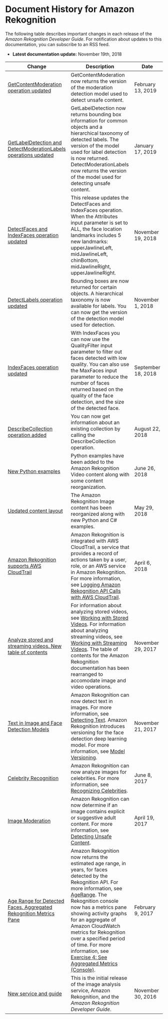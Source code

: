 # Document History for Amazon Rekognition<a name="document-history"></a>

The following table describes important changes in each release of the *Amazon Rekognition Developer Guide*\. For notification about updates to this documentation, you can subscribe to an RSS feed\. 
+ **Latest documentation update:** November 19th, 2018

| Change | Description | Date | 
| --- |--- |--- |
| [GetContentModeration operation updated](#document-history) | GetContentModeration now returns the version of the moderation detection model used to detect unsafe content\.  | February 13, 2019 | 
| [GetLabelDetection and DetectModerationLabels operations updated](#document-history) | GetLabelDetection now returns bounding box information for common objects and a hierarchical taxonomy of detected labels\. The version of the model used for label detection is now returned\. DetectModerationLabels now returns the version of the model used for detecting unsafe content\.  | January 17, 2019 | 
| [DetectFaces and IndexFaces operation updated](#document-history) | This release updates the DetectFaces and IndexFaces operation\. When the Attributes input parameter is set to ALL, the face location landmarks includes 5 new landmarks: upperJawlineLeft, midJawlineLeft, chinBottom, midJawlineRight, upperJawlineRight\.  | November 19, 2018 | 
| [DetectLabels operation updated](#document-history) | Bounding boxes are now returned for certain objects\. A hierarchical taxonomy is now available for labels\. You can now get the version of the detection model used for detection\. | November 1, 2018 | 
| [IndexFaces operation updated](#document-history) | With IndexFaces you can now use the QualityFilter input parameter to filter out faces detected with low quality\. You can also use the MaxFaces input parameter to reduce the number of faces returned based on the quality of the face detection, and the size of the detected face\.  | September 18, 2018 | 
| [DescribeCollection operation added](#document-history) | You can now get information about an existing collection by calling the DescribeCollection operation\.  | August 22, 2018 | 
| [New Python examples](#document-history) | Python examples have been added to the Amazon Rekognition Video content along with some content reorganization\.  | June 26, 2018 | 
| [Updated content layout](#document-history) | The Amazon Rekognition Image content has been reorganized along with new Python and C\# examples\.  | May 29, 2018 | 
| [Amazon Rekognition supports AWS CloudTrail](#document-history) | Amazon Rekognition is integrated with AWS CloudTrail, a service that provides a record of actions taken by a user, role, or an AWS service in Amazon Rekognition\. For more information, see [Logging Amazon Rekognition API Calls with AWS CloudTrail](https://docs.aws.amazon.com/rekognition/latest/dg//logging-using-cloudtrail.html)\.  | April 6, 2018 | 
| [Analyze stored and streaming videos\. New table of contents](#document-history) | For information about analyzing stored videos, see [Working with Stored Videos](https://docs.aws.amazon.com/rekognition/latest/dg//video.html)\. For information about analyzing streaming videos, see [Working with Streaming Videos](https://docs.aws.amazon.com/rekognition/latest/dg//streaming-video.html)\. The table of contents for the Amazon Rekognition documentation has been rearranged to accomodate image and video operations\.  | November 29, 2017 | 
| [Text in Image and Face Detection Models](#document-history) | Amazon Rekognition can now detect text in images\. For more information, see [Detecting Text](https://docs.aws.amazon.com/rekognition/latest/dg//text-detection.html)\. Amazon Rekognition introduces versioning for the face detection deep learning model\. For more information, see [Model Versioning](https://docs.aws.amazon.com/rekognition/latest/dg//face-detection-model.html)\. | November 21, 2017 | 
| [Celebrity Recognition](#document-history) | Amazon Rekognition can now analyze images for celebrities\. For more information, see [Recognizing Celebrities](https://docs.aws.amazon.com/rekognition/latest/dg//celebrities.html)\. | June 8, 2017 | 
| [Image Moderation](#document-history) | Amazon Rekognition can now determine if an image contains explicit or suggestive adult content\. For more information, see [Detecting Unsafe Content](https://docs.aws.amazon.com/rekognition/latest/dg//moderation.html)\. | April 19, 2017 | 
| [Age Range for Detected Faces\. Aggregated Rekognition Metrics Pane](#document-history) | Amazon Rekognition now returns the estimated age range, in years, for faces detected by the Rekognition API\. For more information, see [AgeRange](https://docs.aws.amazon.com/rekognition/latest/dg//API_AgeRange.html)\. The Rekognition console now has a metrics pane showing activity graphs for an aggregate of Amazon CloudWatch metrics for Rekognition over a specified period of time\. For more information, see [Exercise 4: See Aggregated Metrics \(Console\)](https://docs.aws.amazon.com/rekognition/latest/dg//aggregated-metrics.html)\. | February 9, 2017 | 
| [New service and guide](#document-history) | This is the initial release of the image analysis service, Amazon Rekognition, and the *Amazon Rekognition Developer Guide*\. | November 30, 2016 | 